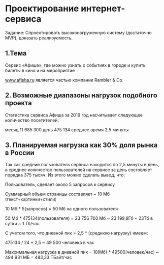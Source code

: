 # Проектирование интернет-сервиса

Задание:
Спроектировать высоконагруженную систему (достаточно MVP), доказать реализуемость.

## 1.Тема 
Сервис «Афиша», где можно узнать о событиях в городе и купить билеты в кино и на мероприятие

www.afisha.ru является частью компании Rambler & Co.

## 2. Возможные диапазоны нагрузок подобного проекта

Статистика сервиса Афиша за 2019 год насчитывает следующее количество посетителей:

месяц 11 685 300
день 475 134
среднее время 2,5 минуты

## 3. Планируемая нагрузка как 30% доля рынка в России

Так как средний пользователь сервиса находится по 2,5 минуты  в день, а среднее количество пользователей на сервисе за день состовляет порядка 375 тысяч. Из этого можно сделать вывод, что:

Пользователь, сделает около 5 запросов к сервису

Суммарный объем страницы составляет ~ 10 Мб (текст+картинки+стили) 

10 Мб * 5(запросов) = 50 Мб на одного пользователя

50 Мб * 475134(пользователя) = 23 756 700 Мб ~ 23 199,9Гб ~ 23Тб в сутки ~ 1 Тб/час

С учетом того, что дневной пик = 2,5 * (среднюю нагрузку) имеем:

475134 / 24 * 2,5 ~ 49 500 человека в час

Максимальная нагрузка в дневной пик = 10(Мб) * 49500(человек/час) ~ 494 931 МБ = 483,33 ТБайт/час

